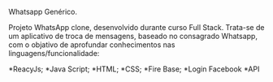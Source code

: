 Whatsapp Genérico.

Projeto WhatsApp clone, desenvolvido durante curso Full Stack. Trata-se de um aplicativo de troca de mensagens, baseado no consagrado Whatsapp, com o objativo de aprofundar conhecimentos nas linguagens/funcionalidade:

*ReacyJs;
*Java Script;
*HTML;
*CSS;
*Fire Base;
*Login Facebook
*API

